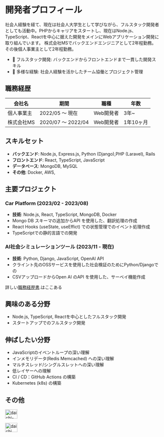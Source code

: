 
# 開発者プロフィール

社会人経験を経て、現在は社会人大学生として学びながら、フルスタック開発者としても活動中。PHPからキャリアをスタートし、現在はNode.js、TypeScript、Reactを中心に据えた開発をメインにWebアプリケーション開発に取り組んでいます。
株式会社MSでバックエンドエンジニアとして2年程勤務。その後個人事業主として2年程勤務。

- 🚀 フルスタック開発: バックエンドからフロントエンドまで一貫した開発スキル
- 🤝 多様な経験: 社会人経験を活かしたチーム協働とプロジェクト管理

## 職務経歴

| 会社名 | 期間 | 職種 | 年数 |
| ---- | ---- | ---- | ---- |
| 個人事業主 | 2022/05 〜 現在 | Web開発者 | 3年~ |
| 株式会社MS | 2020/07 〜 2022/04 | Web開発者 | 1年10ヶ月 |

## スキルセット

- **バックエンド**: Node.js, Express.js, Python (Django),PHP (Laravel), Rails
- **フロントエンド**: React, TypeScript, JavaScript
- **データベース**: MongoDB, MySQL
- **その他**: Docker, AWS, 

## 主要プロジェクト

### Car Platform (2023/02 - 2023/08)
- **技術**: Node.js, React, TypeScript, MongoDB, Docker
- Mongo DB スキーマの追加からAPI を使用した、翻訳処理の作成
- React Hooks (useState, useEffict) での状態管理でのイベント処理作成
- TypeScriptでの静的言語での開発

### AI社会シミュレーションツール (2023/11 - 現在)
- **技術**: Python, Django, JavaScript, OpenAI API
- クライント先のOSSサービスを使用した社会検証のためにPython/Djangoでの
- CSVアップロードからOpen AI のAPI を使用した、サーベイ機能作成


詳しい[職務経歴書](https://github.com/daichitt/workExperienceJP).はここある

## 興味のある分野
- Node.js, TypeScript, Reactを中心としたフルスタック開発
- スタートアップでのフルスタック開発

## 伸ばしたい分野
- JavaScriptのイベントループの深い理解
- インメモリデータ(Redis Memcached) への深い理解
- マルチスレッド/シングルスレットへの深い理解
- 低レイヤーへの理解
- CI / CD：GitHub Actions の構築
- Kubernetes (k8s) の構築

## その他
 <p align="left">
<!-- <a href="https://twitter.com/71414744e2414f4" target="blank"><img align="center" src="https://raw.githubusercontent.com/rahuldkjain/github-profile-readme-generator/master/src/images/icons/Social/twitter.svg" alt="71414744e2414f4" height="30" width="40" /></a> -->
<a href="https://linkedin.com/in/daichi-ishikawa-a08a2622a" target="blank"><img align="center" src="https://raw.githubusercontent.com/rahuldkjain/github-profile-readme-generator/master/src/images/icons/Social/linked-in-alt.svg" alt="daichi-ishikawa-a08a2622a" height="30" width="40" /></a>
</p>

<p align="left">
<a href="https://www.facebook.com/profile.php?id=100030926687822" target="blank"><img align="center" src="https://raw.githubusercontent.com/rahuldkjain/github-profile-readme-generator/master/src/images/icons/Social/facebook.svg" alt="daichi ishikawa" height="30" width="40" /></a>
</p>

<!--
## 開発者プロフィール
|  会社名  |  期間  |  職種  |
| ---- | ---- | ---- |  
|  個人事業主 <br> |  2022/05 〜 現在 | Web開発者 |
|  株式会社MS <br> |  2020/07 〜 2022/04 | Web開発者 |
### 個人事業主(2022/05〜2022/07)
職種：ソフトウェアエンジニア
#### 1. AI 社会シミュレーションツール開発
- 期間：2023/11〜 現在
- 担当： 機能追加
- 開発：Python、Django、JavaScript、OPEN AI
- OPEN-AI API を使用したOSS にサービスに機能追加
#### 2. Car pletform 
- 期間：2023/02〜2023/08
- 担当：運用
- 開発：Node.js、React、TypeScript、MongoDB、Docker
- フロントエンドの代わりに Node.js を使用して新しいバックエンド非同期関数を作成することにより、ページの読み込み速度が向上しました。
- 新しいスキーマを MongoDB に追加し、正確で一貫性のあるデータを維持することにより、メンテナンスが向上しました。
#### 3. ECサイト
- 期間：2022/05〜2022/07
- 担当：運用
- 開発：Symfony、PHP、MySQL、JavaScript、Docker、EC-CUBE
- 追加機能及びバグFixでの機能改善
### 株式会社MS（2020/07 〜 2022/04）
職種：ソフトウェアエンジニア
#### 1. 中古品販売システム開発
- 期間：2021/12〜2022/03
- 担当：新規開発
- 開発：Laravel、PHP、MySQL、JavaScript、JQuery、Docker、AWS CodeCommit
- REST APIでのCRUD の設計から実装
#### 2. 物件管理システム
- 期間：2021/8〜2022/11
- 担当：新規開発
- 開発：Laravel、PHP、MySQL、JavaScript、JQuery、Docker、AWS CodeCommit
- LarvelのView部分のフロントエンド画面担当
#### 3.オンライン名刺サービス
- 期間：2021/1〜2021/8
- 担当：運用
- 開発：Rails、Ruby、Rspec、MySQL、JavaScript、JQuery
- 新しい関数の作成と、Rspec を使用した単体テスト設計と作成
- バグ改修、規機能追加〜テストコードまで実装。
2020年7月 - 2020年12月 以下省略
## 主要スキル
### バックエンド
Node.js, Express.js
### フロントエンド
React, TypeScript, JavaScript
# 開発者プロフィール
Node.js、TypeScript、Reactを専門とするフルスタック開発者です。新しい技術に常に興味を持ち、効率的で拡張性の高いアプリケーション開発に情熱を注いでいます。
# 開発者プロフィール
PHPでキャリアをスタートし、現在はNode.js、TypeScript、Reactを中心としたフルスタック開発者として活躍しています。多様な技術スタックの経験を活かし、効率的で拡張性の高いWebアプリケーション開発に取り組んでいます。
- 🚀 バックエンドからフロントエンドまで一貫した開発が可能
- 🛠 クリーンコードとパフォーマンス最適化に注力
- 🤝 チーム協働を重視し、アジャイル開発環境での経験豊富
## 主要スキル
- **バックエンド**: Node.js, Express.js
- **フロントエンド**: React, TypeScript
- **データベース**: MongoDB, MySQL
- **その他**: Docker, AWS
## 主要プロジェクト
### Car Platform (2023/02 - 2023/08)
- **技術スタック**: Node.js, React, TypeScript, MongoDB, Docker
- 非同期関数を活用したバックエンド最適化によるパフォーマンス向上
- MongoDBスキーマ設計によるデータ整合性の改善
## 興味のある技術
- Node.js
- TypeScript
- React
-->
